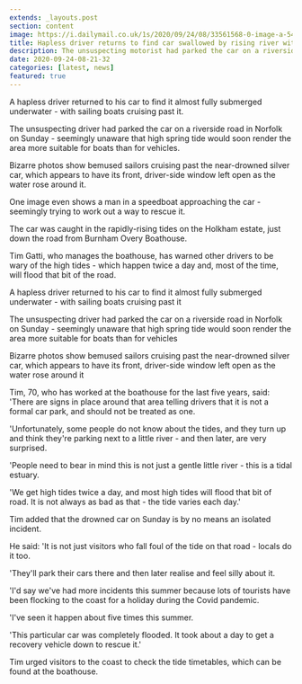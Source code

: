 ```yaml
---
extends: _layouts.post
section: content
image: https://i.dailymail.co.uk/1s/2020/09/24/08/33561568-0-image-a-54_1600931701171.jpg 
title: Hapless driver returns to find car swallowed by rising river with YACHTS sailing around it 
description: The unsuspecting motorist had parked the car on a riverside road in Norfolk on Sunday - seemingly unaware that high spring tide would soon render the area more suitable for boats than for vehicles. 
date: 2020-09-24-08-21-32 
categories: [latest, news] 
featured: true 
--- 
```

A hapless driver returned to his car to find it almost fully submerged underwater - with sailing boats cruising past it.

The unsuspecting driver had parked the car on a riverside road in Norfolk on Sunday - seemingly unaware that high spring tide would soon render the area more suitable for boats than for vehicles.

Bizarre photos show bemused sailors cruising past the near-drowned silver car, which appears to have its front, driver-side window left open as the water rose around it.

One image even shows a man in a speedboat approaching the car - seemingly trying to work out a way to rescue it.

The car was caught in the rapidly-rising tides on the Holkham estate, just down the road from Burnham Overy Boathouse.

Tim Gatti, who manages the boathouse, has warned other drivers to be wary of the high tides - which happen twice a day and, most of the time, will flood that bit of the road.

A hapless driver returned to his car to find it almost fully submerged underwater - with sailing boats cruising past it

The unsuspecting driver had parked the car on a riverside road in Norfolk on Sunday - seemingly unaware that high spring tide would soon render the area more suitable for boats than for vehicles

Bizarre photos show bemused sailors cruising past the near-drowned silver car, which appears to have its front, driver-side window left open as the water rose around it

Tim, 70, who has worked at the boathouse for the last five years, said: 'There are signs in place around that area telling drivers that it is not a formal car park, and should not be treated as one.

'Unfortunately, some people do not know about the tides, and they turn up and think they're parking next to a little river - and then later, are very surprised.

'People need to bear in mind this is not just a gentle little river - this is a tidal estuary.

'We get high tides twice a day, and most high tides will flood that bit of road. It is not always as bad as that - the tide varies each day.'

Tim added that the drowned car on Sunday is by no means an isolated incident.

He said: 'It is not just visitors who fall foul of the tide on that road - locals do it too.

'They'll park their cars there and then later realise and feel silly about it.

'I'd say we've had more incidents this summer because lots of tourists have been flocking to the coast for a holiday during the Covid pandemic.

'I've seen it happen about five times this summer.

'This particular car was completely flooded. It took about a day to get a recovery vehicle down to rescue it.'

Tim urged visitors to the coast to check the tide timetables, which can be found at the boathouse.

